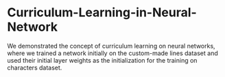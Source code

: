 # Curriculum-Learning-in-Neural-Network
We demonstrated the concept of curriculum learning on neural networks, where we trained a network initially on the custom-made lines dataset and used their initial layer weights as the initialization for the training on characters dataset.
